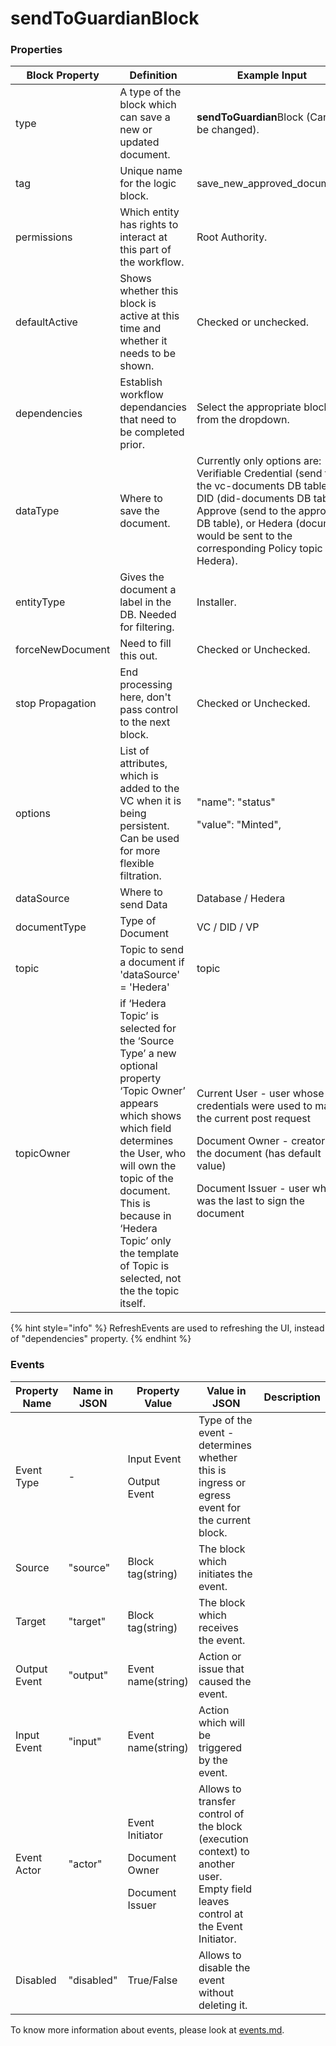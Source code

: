 # sendToGuardianBlock

### Properties

| Block Property   | Definition                                                                                                                                                                                                                                                                                 | Example Input                                                                                                                                                                                                                                | Status                                     |
| ---------------- | ------------------------------------------------------------------------------------------------------------------------------------------------------------------------------------------------------------------------------------------------------------------------------------------ | -------------------------------------------------------------------------------------------------------------------------------------------------------------------------------------------------------------------------------------------- | ------------------------------------------ |
| type             | A type of the block which can save a new or updated document.                                                                                                                                                                                                                              | **sendToGuardian**Block (Can't be changed).                                                                                                                                                                                                  |                                            |
| tag              | Unique name for the logic block.                                                                                                                                                                                                                                                           | save\_new\_approved\_document.                                                                                                                                                                                                               |                                            |
| permissions      | Which entity has rights to interact at this part of the workflow.                                                                                                                                                                                                                          | Root Authority.                                                                                                                                                                                                                              |                                            |
| defaultActive    | Shows whether this block is active at this time and whether it needs to be shown.                                                                                                                                                                                                          | Checked or unchecked.                                                                                                                                                                                                                        |                                            |
| dependencies     | Establish workflow dependancies that need to be completed prior.                                                                                                                                                                                                                           | Select the appropriate block from the dropdown.                                                                                                                                                                                              | <mark style="color:red;">Deprecated</mark> |
| dataType         | Where to save the document.                                                                                                                                                                                                                                                                | Currently only options are: Verifiable Credential (send to the vc-documents DB table), DID (did-documents DB table), Approve (send to the approve DB table), or Hedera (document would be sent to the corresponding Policy topic in Hedera). | <mark style="color:red;">Deprecated</mark> |
| entityType       | Gives the document a label in the DB. Needed for filtering.                                                                                                                                                                                                                                | Installer.                                                                                                                                                                                                                                   |                                            |
| forceNewDocument | Need to fill this out.                                                                                                                                                                                                                                                                     | Checked or Unchecked.                                                                                                                                                                                                                        |                                            |
| stop Propagation | End processing here, don't pass control to the next block.                                                                                                                                                                                                                                 | Checked or Unchecked.                                                                                                                                                                                                                        |                                            |
| options          | List of attributes, which is added to the VC when it is being persistent. Can be used for more flexible filtration.                                                                                                                                                                        | <p>"name": "status" </p><p>"value": "Minted",</p>                                                                                                                                                                                            |                                            |
| dataSource       | Where to send Data                                                                                                                                                                                                                                                                         | Database / Hedera                                                                                                                                                                                                                            |                                            |
| documentType     | Type of Document                                                                                                                                                                                                                                                                           | VC / DID / VP                                                                                                                                                                                                                                |                                            |
| topic            | Topic to send a document if 'dataSource' = 'Hedera'                                                                                                                                                                                                                                        | topic                                                                                                                                                                                                                                        |                                            |
| topicOwner       | if ‘Hedera Topic’ is selected for the ‘Source Type’ a new optional property ‘Topic Owner’ appears which shows which field determines the User, who will own the topic of the document. This is because in ‘Hedera Topic’ only the template of Topic is selected, not the the topic itself. | <p></p><p>Current User - user whose credentials were used to make the current post request</p><p>Document Owner - creator of the document (has default value)</p><p>Document Issuer - user which was the last to sign the document</p>       |                                            |

{% hint style="info" %}
RefreshEvents are used to refreshing the UI, instead of "dependencies" property.
{% endhint %}

### Events

| Property Name | Name in JSON | Property Value                                                    | Value in JSON                                                                                                                   | Description |
| ------------- | ------------ | ----------------------------------------------------------------- | ------------------------------------------------------------------------------------------------------------------------------- | ----------- |
| Event Type    | -            | <p>Input Event</p><p>Output Event</p>                             | Type of the event - determines whether this is ingress or egress event for the current block.                                   |             |
| Source        | "source"     | Block tag(string)                                                 | The block which initiates the event.                                                                                            |             |
| Target        | "target"     | Block tag(string)                                                 | The block which receives the event.                                                                                             |             |
| Output Event  | "output"     | Event name(string)                                                | Action or issue that caused the event.                                                                                          |             |
| Input Event   | "input"      | Event name(string)                                                | Action which will be triggered by the event.                                                                                    |             |
| Event Actor   | "actor"      | <p>Event Initiator</p><p>Document Owner</p><p>Document Issuer</p> | Allows to transfer control of the block (execution context) to another user. Empty field leaves control at the Event Initiator. |             |
| Disabled      | "disabled"   | True/False                                                        | Allows to disable the event without deleting it.                                                                                |             |

To know more information about events, please look at [events.md](events.md "mention").
